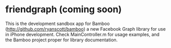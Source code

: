 friendgraph (coming soon)
====
This is the development sandbox app for Bamboo (<a href="http://github.com/ryanscott/bamboo" target="_blank">http://github.com/ryanscott/bamboo</a>) a new Facebook Graph library for use in iPhone development.  Check MainController.m for usage examples, and the Bamboo project proper for library documentation.